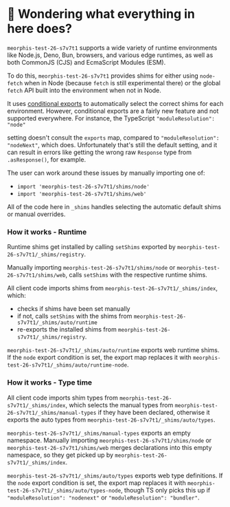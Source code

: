 # 👋 Wondering what everything in here does?

`meorphis-test-26-s7v7t1` supports a wide variety of runtime environments like Node.js, Deno, Bun, browsers, and various
edge runtimes, as well as both CommonJS (CJS) and EcmaScript Modules (ESM).

To do this, `meorphis-test-26-s7v7t1` provides shims for either using `node-fetch` when in Node (because `fetch` is still experimental there) or the global `fetch` API built into the environment when not in Node.

It uses [conditional exports](https://nodejs.org/api/packages.html#conditional-exports) to
automatically select the correct shims for each environment. However, conditional exports are a fairly new
feature and not supported everywhere. For instance, the TypeScript `"moduleResolution": "node"`

setting doesn't consult the `exports` map, compared to `"moduleResolution": "nodeNext"`, which does.
Unfortunately that's still the default setting, and it can result in errors like
getting the wrong raw `Response` type from `.asResponse()`, for example.

The user can work around these issues by manually importing one of:

- `import 'meorphis-test-26-s7v7t1/shims/node'`
- `import 'meorphis-test-26-s7v7t1/shims/web'`

All of the code here in `_shims` handles selecting the automatic default shims or manual overrides.

### How it works - Runtime

Runtime shims get installed by calling `setShims` exported by `meorphis-test-26-s7v7t1/_shims/registry`.

Manually importing `meorphis-test-26-s7v7t1/shims/node` or `meorphis-test-26-s7v7t1/shims/web`, calls `setShims` with the respective runtime shims.

All client code imports shims from `meorphis-test-26-s7v7t1/_shims/index`, which:

- checks if shims have been set manually
- if not, calls `setShims` with the shims from `meorphis-test-26-s7v7t1/_shims/auto/runtime`
- re-exports the installed shims from `meorphis-test-26-s7v7t1/_shims/registry`.

`meorphis-test-26-s7v7t1/_shims/auto/runtime` exports web runtime shims.
If the `node` export condition is set, the export map replaces it with `meorphis-test-26-s7v7t1/_shims/auto/runtime-node`.

### How it works - Type time

All client code imports shim types from `meorphis-test-26-s7v7t1/_shims/index`, which selects the manual types from `meorphis-test-26-s7v7t1/_shims/manual-types` if they have been declared, otherwise it exports the auto types from `meorphis-test-26-s7v7t1/_shims/auto/types`.

`meorphis-test-26-s7v7t1/_shims/manual-types` exports an empty namespace.
Manually importing `meorphis-test-26-s7v7t1/shims/node` or `meorphis-test-26-s7v7t1/shims/web` merges declarations into this empty namespace, so they get picked up by `meorphis-test-26-s7v7t1/_shims/index`.

`meorphis-test-26-s7v7t1/_shims/auto/types` exports web type definitions.
If the `node` export condition is set, the export map replaces it with `meorphis-test-26-s7v7t1/_shims/auto/types-node`, though TS only picks this up if `"moduleResolution": "nodenext"` or `"moduleResolution": "bundler"`.
